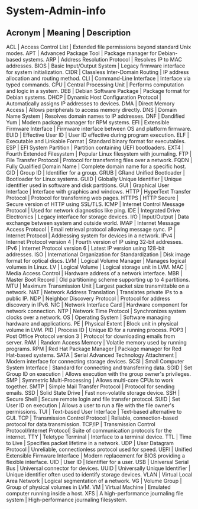 # System-Admin-info
Acronym   | Meaning                                        | Description
-----------------------------------------------------------------------------------------------
ACL       | Access Control List                            | Extended file permissions beyond standard Unix modes.
APT       | Advanced Package Tool                          | Package manager for Debian-based systems.
ARP       | Address Resolution Protocol                    | Resolves IP to MAC addresses.
BIOS      | Basic Input/Output System                      | Legacy firmware interface for system initialization.
CIDR      | Classless Inter-Domain Routing                 | IP address allocation and routing method.
CLI       | Command-Line Interface                         | Interface via typed commands.
CPU       | Central Processing Unit                        | Performs computation and logic in a system.
DEB       | Debian Software Package                        | Package format for Debian systems.
DHCP      | Dynamic Host Configuration Protocol            | Automatically assigns IP addresses to devices.
DMA       | Direct Memory Access                           | Allows peripherals to access memory directly.
DNS       | Domain Name System                             | Resolves domain names to IP addresses.
DNF       | Dandified Yum                                  | Modern package manager for RPM systems.
EFI       | Extensible Firmware Interface                  | Firmware interface between OS and platform firmware.
EUID      | Effective User ID                              | User ID effective during program execution.
ELF       | Executable and Linkable Format                 | Standard binary format for executables.
ESP       | EFI System Partition                           | Partition containing UEFI bootloaders.
EXT4      | Fourth Extended Filesystem                     | Popular Linux filesystem with journaling.
FTP       | File Transfer Protocol                         | Protocol for transferring files over a network.
FQDN      | Fully Qualified Domain Name                    | Complete domain name for a specific host.
GID       | Group ID                                       | Identifier for a group.
GRUB      | GRand Unified Bootloader                       | Bootloader for Linux systems.
GUID      | Globally Unique Identifier                     | Unique identifier used in software and disk partitions.
GUI       | Graphical User Interface                       | Interface with graphics and windows.
HTTP      | HyperText Transfer Protocol                    | Protocol for transferring web pages.
HTTPS     | HTTP Secure                                    | Secure version of HTTP using SSL/TLS.
ICMP      | Internet Control Message Protocol              | Used for network diagnostics like ping.
IDE       | Integrated Drive Electronics                   | Legacy interface for storage devices.
I/O       | Input/Output                                   | Data exchange between system and outside world.
IMAP      | Internet Message Access Protocol               | Email retrieval protocol allowing message sync.
IP        | Internet Protocol                              | Addressing system for devices in a network.
IPv4      | Internet Protocol version 4                    | Fourth version of IP using 32-bit addresses.
IPv6      | Internet Protocol version 6                    | Latest IP version using 128-bit addresses.
ISO       | International Organization for Standardization | Disk image format for optical discs.
LVM       | Logical Volume Manager                         | Manages logical volumes in Linux.
LV        | Logical Volume                                 | Logical storage unit in LVM.
MAC       | Media Access Control                           | Hardware address of a network interface.
MBR       | Master Boot Record                             | Old partitioning scheme supporting up to 4 partitions.
MTU       | Maximum Transmission Unit                      | Largest packet size transmittable on a network.
NAT       | Network Address Translation                    | Translates private IPs to a public IP.
NDP       | Neighbor Discovery Protocol                    | Protocol for address discovery in IPv6.
NIC       | Network Interface Card                         | Hardware component for network connection.
NTP       | Network Time Protocol                          | Synchronizes system clocks over a network.
OS        | Operating System                               | Software managing hardware and applications.
PE        | Physical Extent                                | Block unit in physical volume in LVM.
PID       | Process ID                                     | Unique ID for a running process.
POP3      | Post Office Protocol version 3                 | Protocol for downloading emails from server.
RAM       | Random Access Memory                           | Volatile memory used by running programs.
RPM       | Red Hat Package Manager                        | Package manager for Red Hat-based systems.
SATA      | Serial Advanced Technology Attachment          | Modern interface for connecting storage devices.
SCSI      | Small Computer System Interface                | Standard for connecting and transferring data.
SGID      | Set Group ID on execution                      | Allows execution with the group owner's privileges.
SMP       | Symmetric Multi-Processing                     | Allows multi-core CPUs to work together.
SMTP      | Simple Mail Transfer Protocol                  | Protocol for sending emails.
SSD       | Solid State Drive                              | Fast non-volatile storage device.
SSH       | Secure Shell                                   | Secure remote login and file transfer protocol.
SUID      | Set User ID on execution                       | Allows a user to run a file with the file owner's permissions.
TUI       | Text-based User Interface                      | Text-based alternative to GUI.
TCP       | Transmission Control Protocol                  | Reliable, connection-based protocol for data transmission.
TCP/IP    | Transmission Control Protocol/Internet Protocol| Suite of communication protocols for the internet.
TTY       | Teletype Terminal                              | Interface to a terminal device.
TTL       | Time to Live                                   | Specifies packet lifetime in a network.
UDP       | User Datagram Protocol                         | Unreliable, connectionless protocol used for speed.
UEFI      | Unified Extensible Firmware Interface          | Modern replacement for BIOS providing a flexible interface.
UID       | User ID                                        | Identifier for a user.
USB       | Universal Serial Bus                           | Universal connector for devices.
UUID      | Universally Unique Identifier                  | Unique identifier often used to identify storage devices.
VLAN      | Virtual Local Area Network                     | Logical segmentation of a network.
VG        | Volume Group                                   | Group of physical volumes in LVM.
VM        | Virtual Machine                                | Emulated computer running inside a host.
XFS       | A high-performance journaling file system      | High-performance journaling filesystem.
